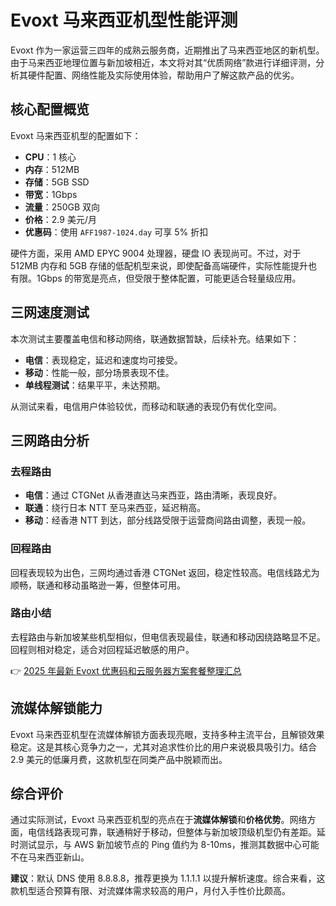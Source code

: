 # Evoxt 马来西亚机型性能评测

Evoxt 作为一家运营三四年的成熟云服务商，近期推出了马来西亚地区的新机型。由于马来西亚地理位置与新加坡相近，本文将对其“优质网络”款进行详细评测，分析其硬件配置、网络性能及实际使用体验，帮助用户了解这款产品的优劣。

## 核心配置概览

Evoxt 马来西亚机型的配置如下：
- **CPU**：1 核心  
- **内存**：512MB  
- **存储**：5GB SSD  
- **带宽**：1Gbps  
- **流量**：250GB 双向  
- **价格**：2.9 美元/月  
- **优惠码**：使用 `AFF1987-1024.day` 可享 5% 折扣  

硬件方面，采用 AMD EPYC 9004 处理器，硬盘 IO 表现尚可。不过，对于 512MB 内存和 5GB 存储的低配机型来说，即使配备高端硬件，实际性能提升也有限。1Gbps 的带宽是亮点，但受限于整体配置，可能更适合轻量级应用。

## 三网速度测试

本次测试主要覆盖电信和移动网络，联通数据暂缺，后续补充。结果如下：
- **电信**：表现稳定，延迟和速度均可接受。  
- **移动**：性能一般，部分场景表现不佳。  
- **单线程测试**：结果平平，未达预期。  

从测试来看，电信用户体验较优，而移动和联通的表现仍有优化空间。

## 三网路由分析

### 去程路由
- **电信**：通过 CTGNet 从香港直达马来西亚，路由清晰，表现良好。  
- **联通**：绕行日本 NTT 至马来西亚，延迟稍高。  
- **移动**：经香港 NTT 到达，部分线路受限于运营商间路由调整，表现一般。  

### 回程路由
回程表现较为出色，三网均通过香港 CTGNet 返回，稳定性较高。电信线路尤为顺畅，联通和移动虽略逊一筹，但整体可用。

### 路由小结
去程路由与新加坡某些机型相似，但电信表现最佳，联通和移动因绕路略显不足。回程则相对稳定，适合对回程延迟敏感的用户。

👉 [2025 年最新 Evoxt 优惠码和云服务器方案套餐整理汇总](https://bit.ly/evoxt)

## 流媒体解锁能力

Evoxt 马来西亚机型在流媒体解锁方面表现亮眼，支持多种主流平台，且解锁效果稳定。这是其核心竞争力之一，尤其对追求性价比的用户来说极具吸引力。结合 2.9 美元的低廉月费，这款机型在同类产品中脱颖而出。

## 综合评价

通过实际测试，Evoxt 马来西亚机型的亮点在于**流媒体解锁**和**价格优势**。网络方面，电信线路表现可靠，联通稍好于移动，但整体与新加坡顶级机型仍有差距。延时测试显示，与 AWS 新加坡节点的 Ping 值约为 8-10ms，推测其数据中心可能不在马来西亚新山。

**建议**：默认 DNS 使用 8.8.8.8，推荐更换为 1.1.1.1 以提升解析速度。综合来看，这款机型适合预算有限、对流媒体需求较高的用户，月付入手性价比颇高。